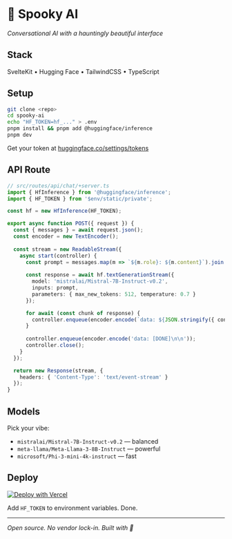 # 👻 Spooky AI

*Conversational AI with a hauntingly beautiful interface*

## Stack

SvelteKit • Hugging Face • TailwindCSS • TypeScript

## Setup

```bash
git clone <repo>
cd spooky-ai
echo "HF_TOKEN=hf_..." > .env
pnpm install && pnpm add @huggingface/inference
pnpm dev
```

Get your token at [huggingface.co/settings/tokens](https://huggingface.co/settings/tokens)

## API Route

```typescript
// src/routes/api/chat/+server.ts
import { HfInference } from '@huggingface/inference';
import { HF_TOKEN } from '$env/static/private';

const hf = new HfInference(HF_TOKEN);

export async function POST({ request }) {
  const { messages } = await request.json();
  const encoder = new TextEncoder();
  
  const stream = new ReadableStream({
    async start(controller) {
      const prompt = messages.map(m => `${m.role}: ${m.content}`).join('\n') + '\nassistant:';
      
      const response = await hf.textGenerationStream({
        model: 'mistralai/Mistral-7B-Instruct-v0.2',
        inputs: prompt,
        parameters: { max_new_tokens: 512, temperature: 0.7 }
      });

      for await (const chunk of response) {
        controller.enqueue(encoder.encode(`data: ${JSON.stringify({ content: chunk.token.text })}\n\n`));
      }
      
      controller.enqueue(encoder.encode('data: [DONE]\n\n'));
      controller.close();
    }
  });

  return new Response(stream, {
    headers: { 'Content-Type': 'text/event-stream' }
  });
}
```

## Models

Pick your vibe:
- `mistralai/Mistral-7B-Instruct-v0.2` — balanced
- `meta-llama/Meta-Llama-3-8B-Instruct` — powerful
- `microsoft/Phi-3-mini-4k-instruct` — fast

## Deploy

[![Deploy with Vercel](https://vercel.com/button)](https://vercel.com/new/clone)

Add `HF_TOKEN` to environment variables. Done.

---

*Open source. No vendor lock-in. Built with 💜*